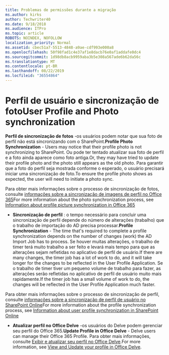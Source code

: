```yaml
---
title: Problemas de permissões durante a migração
ms.author: kirks
author: Techwriter40
ms.date: 9/18/2018
ms.audience: ITPro
ms.topic: article
ROBOTS: NOINDEX, NOFOLLOW
localization_priority: Normal
ms.assetid: cbec51a7-5513-4848-a9ae-cdf993e000a8
ms.openlocfilehash: 50f98fad1c4e37af1e8dacb76e0af1addafe0dc4
ms.sourcegitcommit: 1d98db8acb9959aba3b5e308a567ade6b62da56c
ms.translationtype: MT
ms.contentlocale: pt-BR
ms.lasthandoff: 08/22/2019
ms.locfileid: "36554864"
---
```

# <a name="user-profile-and-photo-synchronization"></a><span data-ttu-id="a5391-102">Perfil de usuário e sincronização de foto</span><span class="sxs-lookup"><span data-stu-id="a5391-102">User Profile and Photo synchronization</span></span>

 <span data-ttu-id="a5391-103">**Perfil de sincronização de fotos** -os usuários podem notar que sua foto de perfil não está sincronizando com o SharePoint.</span><span class="sxs-lookup"><span data-stu-id="a5391-103">**Profile Photo Synchronization** - Users may notice that their profile photo is not synchronizing to SharePoint.</span></span> <span data-ttu-id="a5391-104">Ou pode ter tentado atualizar sua foto de perfil e a foto ainda aparece como foto antiga.</span><span class="sxs-lookup"><span data-stu-id="a5391-104">Or, they may have tried to update their profile photo and the photo still appears as the old photo.</span></span> <span data-ttu-id="a5391-105">Para garantir que a foto do perfil seja mostrada conforme o esperado, o usuário precisará iniciar uma sincronização de foto.</span><span class="sxs-lookup"><span data-stu-id="a5391-105">To ensure the profile photo shows as expected, the user will need to initiate a photo sync.</span></span> 
  
<span data-ttu-id="a5391-106">Para obter mais informações sobre o processo de sincronização de fotos, consulte [informações sobre a sincronização de imagens de perfil no Office 365](https://go.microsoft.com/fwlink/?linkid=2022634)</span><span class="sxs-lookup"><span data-stu-id="a5391-106">For more information about the photo synchronization process, see [Information about profile picture synchronization in Office 365](https://go.microsoft.com/fwlink/?linkid=2022634)</span></span>
  
- <span data-ttu-id="a5391-107">**Sincronização de perfil** : o tempo necessário para concluir uma sincronização de perfil depende do número de alterações (trabalho) que o trabalho de importação do AD precisa processar.</span><span class="sxs-lookup"><span data-stu-id="a5391-107">**Profile Synchronization** - The time that's required to complete a profile synchronization depends on the number of changes (work) the AD Import Job has to process.</span></span> <span data-ttu-id="a5391-108">Se houver muitas alterações, o trabalho de timer terá muito trabalho a ser feito e levará mais tempo para que as alterações sejam refletidas no aplicativo de perfil de usuário.</span><span class="sxs-lookup"><span data-stu-id="a5391-108">If there are many changes, the timer job has a lot of work to do, and it will take longer for the changes to be reflected in the User Profile Application.</span></span> <span data-ttu-id="a5391-109">Se o trabalho de timer tiver um pequeno volume de trabalho para fazer, as alterações serão refletidas no aplicativo de perfil de usuário muito mais rapidamente.</span><span class="sxs-lookup"><span data-stu-id="a5391-109">If the timer job has a small volume of work to do, the changes will be reflected in the User Profile Application much faster.</span></span> 
  
<span data-ttu-id="a5391-110">Para obter mais informações sobre o processo de sincronização de perfil, consulte [informações sobre a sincronização de perfil de usuário no SharePoint Online](https://go.microsoft.com/fwlink/?linkid=2022639)</span><span class="sxs-lookup"><span data-stu-id="a5391-110">For more information about the profile synchronization process, see [Information about user profile synchronization in SharePoint Online](https://go.microsoft.com/fwlink/?linkid=2022639)</span></span>
    
- <span data-ttu-id="a5391-111">**Atualizar perfil no Office Delve** -os usuários do Delve podem gerenciar seu perfil do Office 365.</span><span class="sxs-lookup"><span data-stu-id="a5391-111">**Update Profile in Office Delve** - Delve users can manage their Office 365 Profile.</span></span> <span data-ttu-id="a5391-112">Para obter mais informações, consulte [Exibir e atualizar seu perfil no Office Delve](https://support.office.com/article/View-and-update-your-profile-in-Office-Delve-4e84343b-eedf-45a1-aeb9-8627ccca14ba).</span><span class="sxs-lookup"><span data-stu-id="a5391-112">For more information, see [View and Update your profile in Office Delve](https://support.office.com/article/View-and-update-your-profile-in-Office-Delve-4e84343b-eedf-45a1-aeb9-8627ccca14ba).</span></span>
    

